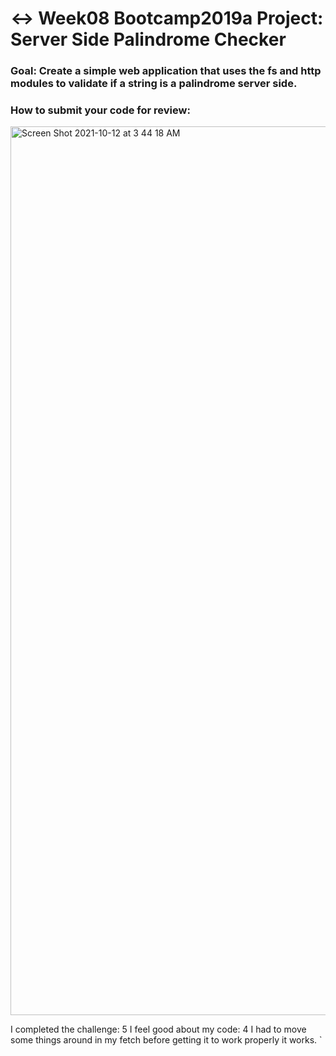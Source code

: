 # ↔️ Week08 Bootcamp2019a Project: Server Side Palindrome Checker

### Goal: Create a simple web application that uses the fs and http modules to validate if a string is a palindrome server side.

### How to submit your code for review:

<img width="1422" alt="Screen Shot 2021-10-12 at 3 44 18 AM" src="https://user-images.githubusercontent.com/89674474/136913645-d2779c84-9a12-49db-8e80-e8631bcd4506.png">

I completed the challenge: 5
I feel good about my code: 4
I had to move some things around in my fetch before getting it to work properly it works.
`
